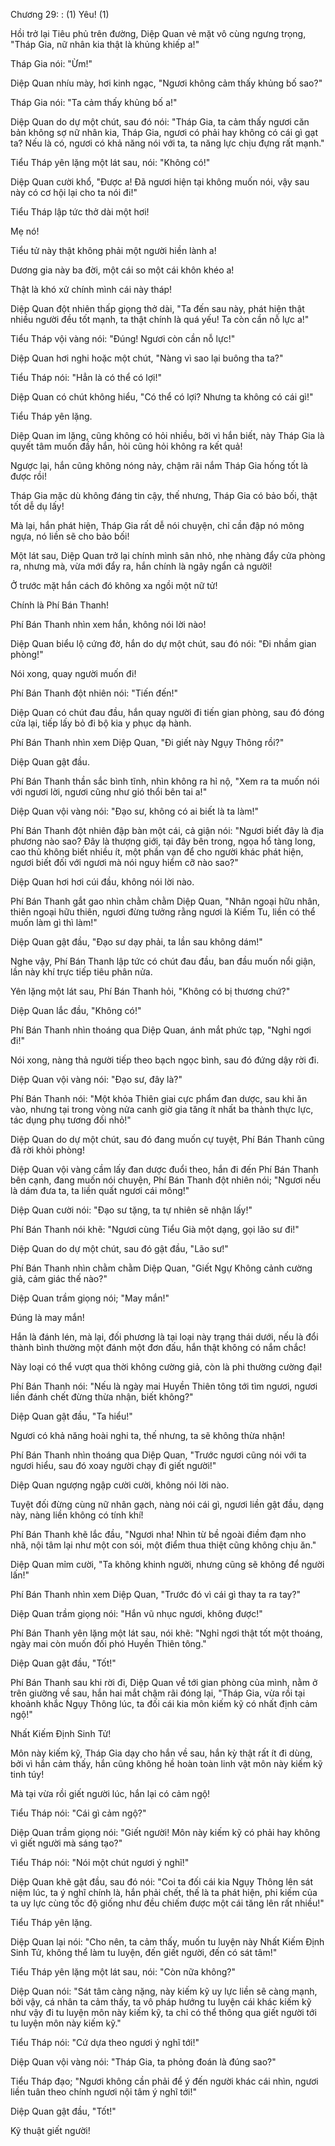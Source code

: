 




Chương 29: : (1) Yêu! (1)


Hồi trở lại Tiêu phủ trên đường, Diệp Quan vẻ mặt vô cùng ngưng trọng, "Tháp Gia, nữ nhân kia thật là khủng khiếp a!"

Tháp Gia nói: "Ừm!"

Diệp Quan nhíu mày, hơi kinh ngạc, "Ngươi không cảm thấy khủng bố sao?"

Tháp Gia nói: "Ta cảm thấy khủng bố a!"

Diệp Quan do dự một chút, sau đó nói: "Tháp Gia, ta cảm thấy ngươi căn bản không sợ nữ nhân kia, Tháp Gia, ngươi có phải hay không có cái gì gạt ta? Nếu là có, ngươi có khả năng nói với ta, ta năng lực chịu đựng rất mạnh."

Tiểu Tháp yên lặng một lát sau, nói: "Không có!"

Diệp Quan cười khổ, "Được a! Đã ngươi hiện tại không muốn nói, vậy sau này có cơ hội lại cho ta nói đi!"

Tiểu Tháp lập tức thở dài một hơi!

Mẹ nó!

Tiểu tử này thật không phải một người hiền lành a!

Dương gia này ba đời, một cái so một cái khôn khéo a!

Thật là khó xử chính mình cái này tháp!

Diệp Quan đột nhiên thấp giọng thở dài, "Ta đến sau này, phát hiện thật nhiều người đều tốt mạnh, ta thật chính là quá yếu! Ta còn cần nỗ lực a!"

Tiểu Tháp vội vàng nói: "Đúng! Ngươi còn cần nỗ lực!"

Diệp Quan hơi nghi hoặc một chút, "Nàng vì sao lại buông tha ta?"

Tiểu Tháp nói: "Hẳn là có thể có lợi!"

Diệp Quan có chút không hiểu, "Có thể có lợi? Nhưng ta không có cái gì!"

Tiểu Tháp yên lặng.

Diệp Quan im lặng, cũng không có hỏi nhiều, bởi vì hắn biết, này Tháp Gia là quyết tâm muốn đầy hắn, hỏi cũng hỏi không ra kết quả!

Ngược lại, hắn cũng không nóng nảy, chậm rãi nắm Tháp Gia hống tốt là được rồi!

Tháp Gia mặc dù không đáng tin cậy, thế nhưng, Tháp Gia có bảo bối, thật tốt dễ dụ lấy!

Mà lại, hắn phát hiện, Tháp Gia rất dễ nói chuyện, chỉ cần đập nó mông ngựa, nó liền sẽ cho bảo bối!

Một lát sau, Diệp Quan trở lại chính mình sân nhỏ, nhẹ nhàng đẩy cửa phòng ra, nhưng mà, vừa mới đẩy ra, hắn chính là ngây ngẩn cả người!

Ở trước mặt hắn cách đó không xa ngồi một nữ tử!

Chính là Phí Bán Thanh!

Phí Bán Thanh nhìn xem hắn, không nói lời nào!

Diệp Quan biểu lộ cứng đờ, hắn do dự một chút, sau đó nói: "Đi nhầm gian phòng!"

Nói xong, quay người muốn đi!

Phí Bán Thanh đột nhiên nói: "Tiến đến!"

Diệp Quan có chút đau đầu, hắn quay người đi tiến gian phòng, sau đó đóng cửa lại, tiếp lấy bỏ đi bộ kia y phục dạ hành.

Phí Bán Thanh nhìn xem Diệp Quan, "Đi giết này Ngụy Thông rồi?"

Diệp Quan gật đầu.

Phí Bán Thanh thần sắc bình tĩnh, nhìn không ra hỉ nộ, "Xem ra ta muốn nói với ngươi lời, ngươi cũng như gió thổi bên tai a!"

Diệp Quan vội vàng nói: "Đạo sư, không có ai biết là ta làm!"

Phí Bán Thanh đột nhiên đập bàn một cái, cả giận nói: "Ngươi biết đây là địa phương nào sao? Đây là thượng giới, tại đây bên trong, ngọa hổ tàng long, cao thủ không biết nhiều ít, một phần vạn để cho người khác phát hiện, ngươi biết đối với ngươi mà nói nguy hiểm cỡ nào sao?"

Diệp Quan hơi hơi cúi đầu, không nói lời nào.

Phí Bán Thanh gắt gao nhìn chằm chằm Diệp Quan, "Nhân ngoại hữu nhân, thiên ngoại hữu thiên, ngươi đừng tưởng rằng ngươi là Kiếm Tu, liền có thể muốn làm gì thì làm!"

Diệp Quan gật đầu, "Đạo sư dạy phải, ta lần sau không dám!"

Nghe vậy, Phí Bán Thanh lập tức có chút đau đầu, ban đầu muốn nổi giận, lần này khí trực tiếp tiêu phân nửa.

Yên lặng một lát sau, Phí Bán Thanh hỏi, "Không có bị thương chứ?"

Diệp Quan lắc đầu, "Không có!"

Phí Bán Thanh nhìn thoáng qua Diệp Quan, ánh mắt phức tạp, "Nghỉ ngơi đi!"

Nói xong, nàng thả người tiếp theo bạch ngọc bình, sau đó đứng dậy rời đi.

Diệp Quan vội vàng nói: "Đạo sư, đây là?"

Phí Bán Thanh nói: "Một khỏa Thiên giai cực phẩm đan dược, sau khi ăn vào, nhưng tại trong vòng nửa canh giờ gia tăng ít nhất ba thành thực lực, tác dụng phụ tương đối nhỏ!"

Diệp Quan do dự một chút, sau đó đang muốn cự tuyệt, Phí Bán Thanh cũng đã rời khỏi phòng!

Diệp Quan vội vàng cầm lấy đan dược đuổi theo, hắn đi đến Phí Bán Thanh bên cạnh, đang muốn nói chuyện, Phí Bán Thanh đột nhiên nói; "Ngươi nếu là dám đưa ta, ta liền quất ngươi cái mông!"

Diệp Quan cười nói: "Đạo sư tặng, ta tự nhiên sẽ nhận lấy!"

Phí Bán Thanh nói khẽ: "Ngươi cùng Tiểu Già một dạng, gọi lão sư đi!"

Diệp Quan do dự một chút, sau đó gật đầu, "Lão sư!"

Phí Bán Thanh nhìn chằm chằm Diệp Quan, "Giết Ngự Không cảnh cường giả, cảm giác thế nào?"

Diệp Quan trầm giọng nói; "May mắn!"

Đúng là may mắn!

Hắn là đánh lén, mà lại, đối phương là tại loại này trạng thái dưới, nếu là đổi thành bình thường một đánh một đơn đấu, hắn thật không có nắm chắc!

Này loại có thể vượt qua thời không cường giả, còn là phi thường cường đại!

Phí Bán Thanh nói: "Nếu là ngày mai Huyền Thiên tông tới tìm ngươi, ngươi liền đánh chết đừng thừa nhận, biết không?"

Diệp Quan gật đầu, "Ta hiểu!"

Ngươi có khả năng hoài nghi ta, thế nhưng, ta sẽ không thừa nhận!

Phí Bán Thanh nhìn thoáng qua Diệp Quan, "Trước ngươi cũng nói với ta ngươi hiểu, sau đó xoay người chạy đi giết người!"

Diệp Quan ngượng ngập cười cười, không nói lời nào.

Tuyệt đối đừng cùng nữ nhân gạch, nàng nói cái gì, ngươi liền gật đầu, dạng này, nàng liền không có tính khí!

Phí Bán Thanh khẽ lắc đầu, "Ngươi nha! Nhìn từ bề ngoài điềm đạm nho nhã, nội tâm lại như một con sói, một điểm thua thiệt cũng không chịu ăn."

Diệp Quan mỉm cười, "Ta không khinh người, nhưng cũng sẽ không để người lấn!"

Phí Bán Thanh nhìn xem Diệp Quan, "Trước đó vì cái gì thay ta ra tay?"

Diệp Quan trầm giọng nói: "Hắn vũ nhục ngươi, không được!"

Phí Bán Thanh yên lặng một lát sau, nói khẽ: "Nghỉ ngơi thật tốt một thoáng, ngày mai còn muốn đối phó Huyền Thiên tông."

Diệp Quan gật đầu, "Tốt!"

Phí Bán Thanh sau khi rời đi, Diệp Quan về tới gian phòng của mình, nằm ở trên giường về sau, hắn hai mắt chậm rãi đóng lại, "Tháp Gia, vừa rồi tại khoảnh khắc Ngụy Thông lúc, ta đối cái kia môn kiếm kỹ có nhất định cảm ngộ!"

Nhất Kiếm Định Sinh Tử!

Môn này kiếm kỹ, Tháp Gia dạy cho hắn về sau, hắn kỳ thật rất ít đi dùng, bởi vì hắn cảm thấy, hắn cũng không hề hoàn toàn linh vật môn này kiếm kỹ tinh túy!

Mà tại vừa rồi giết người lúc, hắn lại có cảm ngộ!

Tiểu Tháp nói: "Cái gì cảm ngộ?"

Diệp Quan trầm giọng nói: "Giết người! Môn này kiếm kỹ có phải hay không vì giết người mà sáng tạo?"

Tiểu Tháp nói: "Nói một chút ngươi ý nghĩ!"

Diệp Quan khẽ gật đầu, sau đó nói: "Coi ta đối cái kia Ngụy Thông lên sát niệm lúc, ta ý nghĩ chính là, hắn phải chết, thế là ta phát hiện, phi kiếm của ta uy lực cùng tốc độ giống như đều chiếm được một cái tăng lên rất nhiều!"

Tiểu Tháp yên lặng.

Diệp Quan lại nói: "Cho nên, ta cảm thấy, muốn tu luyện này Nhất Kiếm Định Sinh Tử, không thể làm tu luyện, đến giết người, đến có sát tâm!"

Tiểu Tháp yên lặng một lát sau, nói: "Còn nữa không?"

Diệp Quan nói: "Sát tâm càng nặng, này kiếm kỹ uy lực liền sẽ càng mạnh, bởi vậy, cá nhân ta cảm thấy, ta vô pháp hướng tu luyện cái khác kiếm kỹ như vậy đi tu luyện môn này kiếm kỹ, ta chỉ có thể thông qua giết người tới tu luyện môn này kiếm kỹ."

Tiểu Tháp nói: "Cứ dựa theo ngươi ý nghĩ tới!"

Diệp Quan vội vàng nói: "Tháp Gia, ta phỏng đoán là đúng sao?"

Tiểu Tháp đạo; "Ngươi không cần phải để ý đến người khác cái nhìn, ngươi liền tuân theo chính ngươi nội tâm ý nghĩ tới!"

Diệp Quan gật đầu, "Tốt!"

Kỹ thuật giết người!




